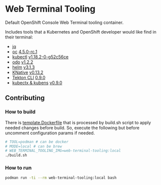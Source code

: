 # Web Terminal Tooling

Default OpenShift Console Web Terminal tooling container.

Includes tools that a Kubernetes and OpenShift developer would like find in their terminal:
- [jq](https://github.com/stedolan/jq)
- [oc](https://github.com/openshift/origin) [4.5.0-rc.1](https://mirror.openshift.com/pub/openshift-v4/clients/ocp/4.5.0-rc.1/)
- [kubectl](https://github.com/kubernetes/kubectl) [v1.18.2-0-g52c56ce](https://mirror.openshift.com/pub/openshift-v4/clients/ocp/4.5.0-rc.1/)
- [odo](https://github.com/openshift/odo) [v1.2.2](https://mirror.openshift.com/pub/openshift-v4/clients/odo/v1.2.2/)
- [helm](https://helm.sh/) [v3.1.3](https://mirror.openshift.com/pub/openshift-v4/clients/helm/3.1.3/)
- [KNative](https://github.com/knative/client) [v0.13.2](https://mirror.openshift.com/pub/openshift-v4/clients/serverless/0.13.2/)
- [Tekton CLI](https://github.com/tektoncd/cli) [0.9.0](https://mirror.openshift.com/pub/openshift-v4/clients/pipeline/0.9.0/)
- [kubectx & kubens](https://github.com/ahmetb/kubectx) [v0.9.0](https://github.com/ahmetb/kubectx/releases/tag/v0.9.0)

## Contributing

### How to build

There is [template.Dockerfile](https://github.com/redhat-developer/web-terminal-tooling/blob/master/build/template.Dockerfile) that is processed by build.sh script to apply needed changes before build. So, execute the following but before uncomment configuration params if needed.

```bash
# TOOL=podman # can be docker
# MODE=local # can be brew
# WEB_TERMINAL_TOOLING_IMG=web-terminal-tooling:local
./build.sh
```

### How to run

```bash
podman run -ti --rm web-terminal-tooling:local bash
```
